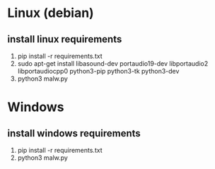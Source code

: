# Linux (debian)
## install linux requirements
1. pip install -r requirements.txt
2. sudo apt-get install libasound-dev portaudio19-dev libportaudio2 libportaudiocpp0 python3-pip python3-tk python3-dev
3. python3 malw.py

# Windows
## install windows requirements
1. pip install -r requirements.txt
2. python3 malw.py
